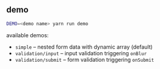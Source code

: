 ## demo

```sh
DEMO=<demo name> yarn run demo
```

available demos:

* `simple` – nested form data with dynamic array (default)
* `validation/input` – input validation triggering `onBlur`
* `validation/submit` – form validation triggering `onSubmit`
